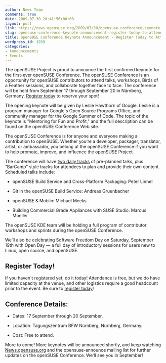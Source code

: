 ```yaml
---
author: News Team
comments: true
date: 2009-07-30 20:41:56+00:00
layout: post
link: https://news.opensuse.org/2009/07/30/opensuse-conference-keynote-announcement-register-today-to-attend/
slug: opensuse-conference-keynote-announcement-register-today-to-attend
title: openSUSE Conference Keynote Announcement - Register Today to Attend!
wordpress_id: 1939
categories:
- Announcements
- Events
---
```


The openSUSE Project is proud to announce the first confirmed keynote for the first-ever openSUSE Conference. The openSUSE Conference is an opportunity for openSUSE contributors to attend talks, workshops, Birds of a Feather sessions, and collaborate together face to face. The conference will be held from September 17 through September 20 in Nürnberg, Germany. [Register today](http://conference.opensuse.org/registration/) to reserve your spot!





The opening keynote will be given by Leslie Hawthorn of Google. Leslie is a program manager for Google's Open Source Programs Office, and community manager for the Google Summer of Code. The topic of the keynote is "Mentoring for Fun and Profit," and the full description can be found on the openSUSE Conference Web site.





The openSUSE Conference is for anyone and everyone making a contribution to openSUSE. Whether you’re a developer, packager, translator, artist, or ambassador, you belong at the openSUSE Conference if you want to help promote, improve, and influence the openSUSE Project.





The conference will have [two daily tracks](http://conference.opensuse.org/schedule/) of pre-planned talks, plus “BarCamp” style tracks for attendees to plan and provide their own content. Scheduled talks include:






    
  * openSUSE Build Service and Cross-Platform Packaging: Peter Linnell

    
  * Git in the openSUSE Build Service: Andreas Gruenbacher

    
  * openSUSE & Moblin: Michael Meeks

    
  * Building Commercial Grade Appliances with SUSE Studio: Marcus Moeller





The openSUSE KDE team will be holding a full program of contributor workshops and sprints during the openSUSE Conference.





We’ll also be celebrating Software Freedom Day on Saturday, September 19th with Open Day — a full day of introductory sessions for users new to Linux, open source, and openSUSE.





## Register Today!





If you haven't registered yet, do it today! Attendance is free, but we do have limited capacity at the venue, and other logistics require a good headcount prior to the event. Be sure to [register today](http://conference.opensuse.org/registration/)!





## Conference Details:






    
  * Dates: 17 September through 20 September.

    
  * Location: Tagungszentrum BFW Nürnberg, Nürnberg, Germany.

    
  * Cost: Free to attend.





More to come! More keynotes will be announced shortly, and keep watching [News.opensuse.org](http://news.opensuse.org/) and the opensuse-announce mailing list for further updates on the openSUSE Conference. We'll see you in September!
